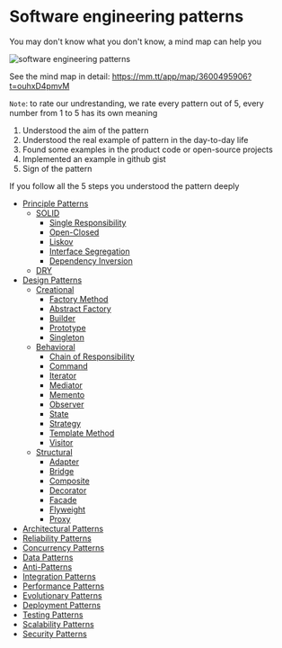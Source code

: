 # Software engineering patterns

You may don't know what you don't know, a mind map can help you

![software engineering patterns](./img/software_engineering_patterns.png)

See the mind map in detail: https://mm.tt/app/map/3600495906?t=ouhxD4pmvM

`Note`: to rate our undrestanding, we rate every pattern out of 5, every number from 1 to 5 has its own meaning

1. Understood the aim of the pattern
2. Understood the real example of pattern in the day-to-day life
3. Found some examples in the product code or open-source projects
4. Implemented an example in github gist
5. Sign of the pattern

If you follow all the 5 steps you understood the pattern deeply

* [Principle Patterns](patterns/principle-patterns/README.md)
    - [SOLID](patterns/principle-patterns/SOLID/README.md)
        - [Single Responsibility](patterns/principle-patterns/SOLID/1-single-responsibility/README.md)
        - [Open-Closed](patterns/principle-patterns/SOLID/2-open-closed/README.md)
        - [Liskov](patterns/principle-patterns/SOLID/3-liskov/README.md)
        - [Interface Segregation](patterns/principle-patterns/SOLID/4-interface-segregation/README.md)
        - [Dependency Inversion](patterns/principle-patterns/SOLID/5-dependency-inversion/README.md)
    - [DRY](patterns/principle-patterns/DRY/README.md)
* [Design Patterns](#design-patterns)
    - [Creational](#creational)
        - [Factory Method](#factory-method)
        - [Abstract Factory](#abstract-factory)
        - [Builder](#builder)
        - [Prototype](#prototype)
        - [Singleton](#singleton)
    - [Behavioral](#behavioral)
        - [Chain of Responsibility](#chain-of-responsibility)
        - [Command](#command)
        - [Iterator](#iterator)
        - [Mediator](#mediator)
        - [Memento](#memento)
        - [Observer](#observer)
        - [State](#state)
        - [Strategy](#strategy)
        - [Template Method](#template-method)
        - [Visitor](#visitor)
    - [Structural](#structural)
        - [Adapter](#adapter)
        - [Bridge](#bridge)
        - [Composite](#composite)
        - [Decorator](#decorator)
        - [Facade](#facade)
        - [Flyweight](#flyweight)
        - [Proxy](#proxy)
* [Architectural Patterns](#architectural-patterns)
* [Reliability Patterns](#reliability-patterns)
* [Concurrency Patterns](#concurrency-patterns)
* [Data Patterns](#data-patterns)
* [Anti-Patterns](#anti-patterns)
* [Integration Patterns](#integration-patterns)
* [Performance Patterns](#performance-patterns)
* [Evolutionary Patterns](#evolutionary-patterns)
* [Deployment Patterns](#deployment-patterns)
* [Testing Patterns](#testing-patterns)
* [Scalability Patterns](#scalability-patterns)
* [Security Patterns](#security-patterns)